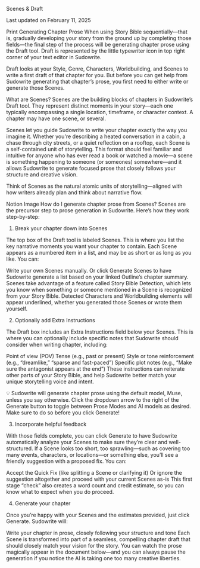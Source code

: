 Scenes & Draft

Last updated on February 11, 2025

Print
Generating Chapter Prose
When using Story Bible sequentially—that is, gradually developing your story from the ground up by completing those fields—the final step of the process will be generating chapter prose using the Draft tool. Draft is represented by the little typewriter icon in top right corner of your text editor in Sudowrite.

Draft looks at your Style, Genre, Characters, Worldbuilding, and Scenes to write a first draft of that chapter for you. But before you can get help from Sudowrite generating that chapter’s prose, you first need to either write or generate those Scenes.

What are Scenes?
Scenes are the building blocks of chapters in Sudowrite’s Draft tool. They represent distinct moments in your story—each one typically encompassing a single location, timeframe, or character context. A chapter may have one scene, or several.

Scenes let you guide Sudowrite to write your chapter exactly the way you imagine it. Whether you're describing a heated conversation in a cabin, a chase through city streets, or a quiet reflection on a rooftop, each Scene is a self-contained unit of storytelling. This format should feel familiar and intuitive for anyone who has ever read a book or watched a movie—a scene is something happening to someone (or someones) somewhere—and it allows Sudowrite to generate focused prose that closely follows your structure and creative vision.

Think of Scenes as the natural atomic units of storytelling—aligned with how writers already plan and think about narrative flow.

Notion Image
How do I generate chapter prose from Scenes?
Scenes are the precursor step to prose generation in Sudowrite. Here’s how they work step-by-step:

1. Break your chapter down into Scenes

The top box of the Draft tool is labeled Scenes. This is where you list the key narrative moments you want your chapter to contain. Each Scene appears as a numbered item in a list, and may be as short or as long as you like. You can:

Write your own Scenes manually.
Or click Generate Scenes to have Sudowrite generate a list based on your linked Outline’s chapter summary.
Scenes take advantage of a feature called Story Bible Detection, which lets you know when something or someone mentioned in a Scene is recognized from your Story Bible. Detected Characters and Worldbuilding elements will appear underlined, whether you generated those Scenes or wrote them yourself.

2. Optionally add Extra Instructions

The Draft box includes an Extra Instructions field below your Scenes. This is where you can optionally include specific notes that Sudowrite should consider when writing chapter, including:

Point of view (POV)
Tense (e.g., past or present)
Style or tone reinforcement (e.g., “dreamlike,” “sparse and fast-paced”)
Specific plot notes (e.g., “Make sure the antagonist appears at the end”)
These instructions can reiterate other parts of your Story Bible, and help Sudowrite better match your unique storytelling voice and intent.

💡
Sudowrite will generate chapter prose using the default model, Muse, unless you say otherwise. Click the dropdown arrow to the right of the Generate button to toggle between Prose Modes and AI models as desired. Make sure to do so before you click Generate!

3. Incorporate helpful feedback

With those fields complete, you can click Generate to have Sudowrite automatically analyze your Scenes to make sure they’re clear and well-structured. If a Scene looks too short, too sprawling—such as covering too many events, characters, or locations—or something else, you’ll see a friendly suggestion with a proposed fix. You can:

Accept the Quick Fix (like splitting a Scene or clarifying it)
Or ignore the suggestion altogether and proceed with your current Scenes as-is
This first stage “check” also creates a word count and credit estimate, so you can know what to expect when you do proceed.

4. Generate your chapter

Once you’re happy with your Scenes and the estimates provided, just click Generate. Sudowrite will:

Write your chapter in prose, closely following your structure and tone
Each Scene is transformed into part of a seamless, compelling chapter draft that should closely match your vision for the story. You can watch the prose magically appear in the document below—and you can always pause the generation if you notice the AI is taking one too many creative liberties.
